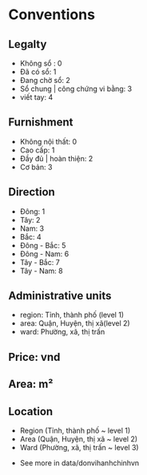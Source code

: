 # Conventions
## Legalty
- Không sổ : 0
- Đã có sổ: 1
- Đang chờ sổ: 2
- Sổ chung | công chứng vi bằng: 3
- viết tay: 4

## Furnishment
- Không nội thất: 0
- Cao cấp: 1
- Đầy đủ | hoàn thiện: 2
- Cơ bản: 3

## Direction
- Đông: 1
- Tây: 2
- Nam: 3
- Bắc: 4
- Đông - Bắc: 5
- Đông - Nam: 6
- Tây - Bắc: 7
- Tây - Nam: 8

## Administrative units
- region: Tỉnh, thành phố (level 1)
- area: Quận, Huyện, thị xã(level 2)
- ward: Phường, xã, thị trấn 

## Price: vnd
## Area: m²
## Location
- Region (Tỉnh, thành phố ~ level 1)
- Area (Quận, Huyện, thị xã ~ level 2)
- Ward (Phường, xã, thị trấn ~ level 3)
* See more in data/donvihanhchinhvn